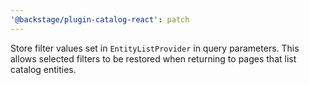 ```yaml
---
'@backstage/plugin-catalog-react': patch
---
```


Store filter values set in `EntityListProvider` in query parameters. This allows selected filters to be restored when returning to pages that list catalog entities.
